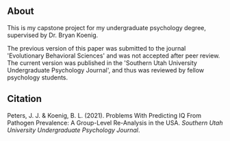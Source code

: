 ## About

This is my capstone project for my undergraduate psychology degree, supervised by Dr. Bryan Koenig.

The previous version of this paper was submitted to the journal 'Evolutionary Behavioral Sciences' and was not accepted after peer review. The current version was published in the 'Southern Utah University Undergraduate Psychology Journal', and thus was reviewed by fellow psychology students.


## Citation

Peters, J. J. & Koenig, B. L. (2021). Problems With Predicting IQ From Pathogen Prevalence: A Group-Level Re-Analysis in the USA. _Southern Utah University Undergraduate Psychology Journal_.

